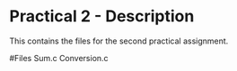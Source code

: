 # Practical 2 - Description

This contains the files for the second practical assignment.

#Files
Sum.c
Conversion.c
